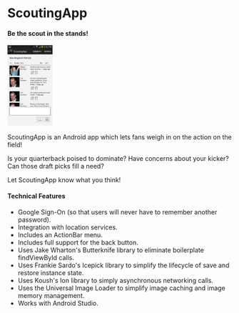 ScoutingApp
===========

<h4>Be the scout in the stands!</h4>
<img src="screenshots/5.png" height="20%" width="20%" />

ScoutingApp is an Android app which lets fans weigh in on the action on the field!

Is your quarterback poised to dominate? Have concerns about your kicker? Can those draft picks fill a need?

Let ScoutingApp know what you think!

#### Technical Features
 * Google Sign-On (so that users will never have to remember another password).
 * Integration with location services.
 * Includes an ActionBar menu.
 * Includes full support for the back button.
 * Uses Jake Wharton's Butterknife library to eliminate boilerplate findViewById calls.
 * Uses Frankie Sardo's Icepick library to simplify the lifecycle of save and restore instance state.
 * Uses Koush's Ion library to simply asynchronous networking calls.
 * Uses the Universal Image Loader to simplify image caching and image memory management.
 * Works with Android Studio.



